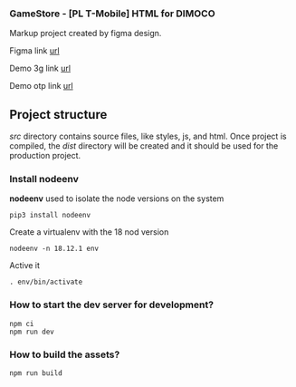 ### GameStore - [PL T-Mobile] HTML for DIMOCO ###

Markup project created by figma design.


Figma link [url](https://www.figma.com/file/WGzqu6VF2dAhjNu8ypvJf7/PL-T-Mobile-(Copy)?type=design&node-id=1-776&mode=design&t=CsYPcY6Nb2Dc1t8l-0 "Figma link")

Demo 3g link [url](https://pw-int.github.io/game-s-t-mobile/ "Demo 3g link")

Demo otp link [url](https://pw-int.github.io/game-s-t-mobile/otp.html "Demo otp link")


## Project structure ##

*src* directory contains source files, like styles, js, and html. Once project is compiled, the *dist* directory will be created and it should be used for the production project.

### Install nodeenv ###

**nodeenv** used to isolate the node versions on the system 

    pip3 install nodeenv

Create a virtualenv with the 18 nod version

    nodeenv -n 18.12.1 env

Active it 

    . env/bin/activate

### How to start the dev server for development? ###

    npm ci
    npm run dev


### How to build the assets? ###

    npm run build

